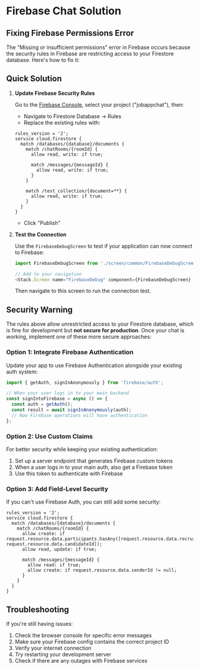 # Firebase Chat Solution

## Fixing Firebase Permissions Error

The "Missing or insufficient permissions" error in Firebase occurs because the security rules in Firebase are restricting access to your Firestore database. Here's how to fix it:

## Quick Solution

1. **Update Firebase Security Rules**

   Go to the [Firebase Console](https://console.firebase.google.com/), select your project ("jobappchat"), then:
   
   - Navigate to Firestore Database → Rules
   - Replace the existing rules with:

   ```
   rules_version = '2';
   service cloud.firestore {
     match /databases/{database}/documents {
       match /chatRooms/{roomId} {
         allow read, write: if true;
         
         match /messages/{messageId} {
           allow read, write: if true;
         }
       }
       
       match /test_collection/{document=**} {
         allow read, write: if true;
       }
     }
   }
   ```

   - Click "Publish"

2. **Test the Connection**

   Use the `FirebaseDebugScreen` to test if your application can now connect to Firebase:

   ```javascript
   import FirebaseDebugScreen from './screen/common/FirebaseDebugScreen';
   
   // Add to your navigation
   <Stack.Screen name="FirebaseDebug" component={FirebaseDebugScreen} />
   ```

   Then navigate to this screen to run the connection test.

## Security Warning

The rules above allow unrestricted access to your Firestore database, which is fine for development but **not secure for production**. Once your chat is working, implement one of these more secure approaches:

### Option 1: Integrate Firebase Authentication

Update your app to use Firebase Authentication alongside your existing auth system:

```javascript
import { getAuth, signInAnonymously } from 'firebase/auth';

// When your user logs in to your main backend
const signIntoFirebase = async () => {
  const auth = getAuth();
  const result = await signInAnonymously(auth);
  // Now Firebase operations will have authentication
};
```

### Option 2: Use Custom Claims

For better security while keeping your existing authentication:

1. Set up a server endpoint that generates Firebase custom tokens
2. When a user logs in to your main auth, also get a Firebase token
3. Use this token to authenticate with Firebase

### Option 3: Add Field-Level Security

If you can't use Firebase Auth, you can still add some security:

```
rules_version = '2';
service cloud.firestore {
  match /databases/{database}/documents {
    match /chatRooms/{roomId} {
      allow create: if request.resource.data.participants.hasAny([request.resource.data.recruiterId, request.resource.data.candidateId]);
      allow read, update: if true;
      
      match /messages/{messageId} {
        allow read: if true;
        allow create: if request.resource.data.senderId != null;
      }
    }
  }
}
```

## Troubleshooting

If you're still having issues:

1. Check the browser console for specific error messages
2. Make sure your Firebase config contains the correct project ID
3. Verify your internet connection
4. Try restarting your development server
5. Check if there are any outages with Firebase services
